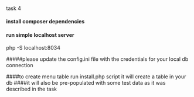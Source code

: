 ####
task 4 

#### install composer dependencies
#### run simple localhost server
php -S localhost:8034

#####please update the config.ini file with the credentials for your local db connection

####to create menu table run install.php script it will create a table in your db
####it will also be pre-populated with some test data as it was described in the task

